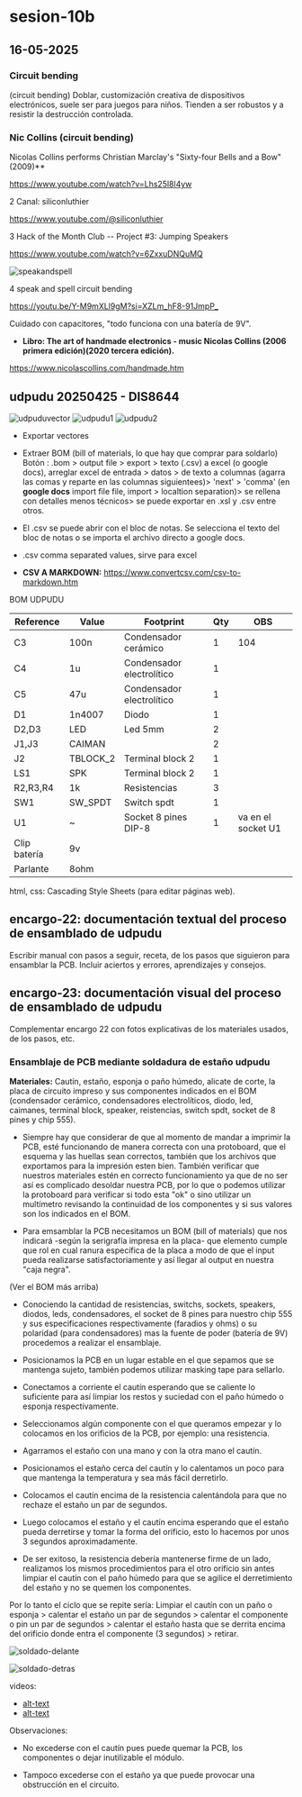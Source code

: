 # sesion-10b

## 16-05-2025

### Circuit bending

(circuit bending) Doblar, customización creativa de dispositivos electrónicos, suele ser para juegos para niños. Tienden a ser robustos y a resistir la destrucción controlada.

### Nic Collins (circuit bending)

Nicolas Collins performs Christian Marclay's "Sixty-four Bells and a Bow" (2009)**

<https://www.youtube.com/watch?v=Lhs25l8l4yw>

2  Canal: siliconluthier

<https://www.youtube.com/@siliconluthier>

3  Hack of the Month Club -- Project #3: Jumping Speakers

<https://www.youtube.com/watch?v=6ZxxuDNQuMQ>

![speakandspell](./archivos/speakandspell.jpg)

4  speak and spell circuit bending

<https://youtu.be/Y-M9mXLl9gM?si=XZLm_hF8-91JmpP_>

Cuidado con capacitores, "todo funciona con una batería de 9V".

* **Libro: The art of handmade electronics - music Nicolas Collins (2006 primera edición)(2020 tercera edición).**

<https://www.nicolascollins.com/handmade.htm>

## udpudu 20250425 - DIS8644

![udpuduvector](./archivos/udpudu-pcbRef.png)
![udpudu1](./archivos/udpudu-01.jpg)
![udpudu2](./archivos/udpudu-02.jpg)

* Exportar vectores
* Extraer BOM (bill of materials, lo que hay que comprar para soldarlo)
  Botón : .bom > output file > export > texto (.csv) a excel (o google docs), arreglar excel de entrada > datos > de texto a columnas (agarra las comas y reparte en las columnas siguientees)> 'next' > 'comma' (en **google docs** import file file, import > localtion separation)> se rellena con detalles menos técnicos> se puede exportar en .xsl y .csv entre otros.

* El .csv se puede abrir con el bloc de notas. Se selecciona el texto del bloc de notas o se importa el archivo directo a google docs.

* .csv comma separated values, sirve para excel

* **CSV A MARKDOWN:**  <https://www.convertcsv.com/csv-to-markdown.htm>

BOM UDPUDU

|Reference   |Value   |Footprint                |Qty|OBS               |
|------------|--------|-------------------------|---|------------------|
|C3          |100n    |Condensador cerámico     |1  |104               |
|C4          |1u      |Condensador electrolítico|1  |                  |
|C5          |47u     |Condensador electrolítico|1  |                  |
|D1          |1n4007  |Diodo                    |1  |                  |
|D2,D3       |LED     |Led 5mm                  |2  |                  |
|J1,J3       |CAIMAN  |                         |2  |                  |
|J2          |TBLOCK_2|Terminal block 2         |1  |                  |
|LS1         |SPK     |Terminal block 2         |1  |                  |
|R2,R3,R4    |1k      |Resistencias             |3  |                  |
|SW1         |SW_SPDT |Switch spdt              |1  |                  |
|U1          |~       |Socket 8 pines DIP-8     |1  |va en el socket U1|
|Clip batería|9v      |                         |   |                  |
|Parlante    |8ohm    |                         |   |                  |

html, css: Cascading Style Sheets (para editar páginas web).

## encargo-22: documentación textual del proceso de ensamblado de udpudu

Escribir manual con pasos a seguir, receta, de los pasos que siguieron para ensamblar la PCB. Incluir aciertos y errores, aprendizajes y consejos.

## encargo-23: documentación visual del proceso de ensamblado de udpudu

Complementar encargo 22 con fotos explicativas de los materiales usados, de los pasos, etc.

### Ensamblaje de PCB mediante soldadura de estaño udpudu

**Materiales:** Cautín, estaño, esponja o paño húmedo, alicate de corte, la placa de circuito impreso y sus componentes indicados en el BOM (condensador cerámico, condensadores electrolíticos, diodo, led, caimanes, terminal block, speaker, reistencias, switch spdt, socket de 8 pines y chip 555).

* Siempre hay que considerar de que al momento de mandar a imprimir la PCB, esté funcionando de manera correcta con una protoboard, que el esquema y las huellas sean correctos, también que los archivos que exportamos para la impresión esten bien. También verificar que nuestros materiales estén en correcto funcionamiento ya que de no ser así es complicado desoldar nuestra PCB, por lo que o podemos utilizar la protoboard para verificar si todo esta "ok" o sino utilizar un multímetro revisando la continuidad de los componentes y si sus valores son los indicados en el BOM.

* Para emsamblar la PCB necesitamos un BOM (bill of materials) que nos indicará -según la serigrafía impresa en la placa- que elemento cumple que rol en cual ranura específica de la placa a modo de que el input pueda realizarse satisfactoriamente y así llegar al output en nuestra "caja negra".

(Ver el BOM más arriba)

* Conociendo la cantidad de resistencias, switchs, sockets, speakers, diodos, leds, condensadores, el socket de 8 pines para nuestro chip 555 y sus especificaciones respectivamente (faradios y ohms) o su polaridad (para condensadores) mas la fuente de poder (batería de 9V) procedemos a realizar el ensamblaje.

* Posicionamos la PCB en un lugar estable en el que sepamos que se mantenga sujeto, también podemos utilizar masking tape para sellarlo.

* Conectamos a corriente el cautín esperando que se caliente lo suficiente para así limpiar los restos y suciedad con el paño húmedo o esponja respectivamente.

* Seleccionamos algún componente con el que queramos empezar y lo colocamos en los orificios de la PCB, por ejemplo: una resistencia.

* Agarramos el estaño con una mano y con la otra mano el cautín.

* Posicionamos el estaño cerca del cautín y lo calentamos un poco para que mantenga la temperatura y sea más fácil derretirlo.

* Colocamos el cautín encima de la resistencia calentándola para que no rechaze el estaño un par de segundos.

* Luego colocamos el estaño y el cautín encima esperando que el estaño pueda derretirse y tomar la forma del orificio, esto lo hacemos por unos 3 segundos aproximadamente.

* De ser exitoso, la resistencia debería mantenerse firme de un lado, realizamos los mismos procedimientos para el otro orificio sin antes limpiar el cautín con el paño húmedo para que se agilice el derretimiento del estaño y no se quemen los componentes.

Por lo tanto el ciclo que se repite sería: Limpiar el cautín con un paño o esponja > calentar el estaño un par de segundos > calentar el componente o pin un par de segundos > calentar el estaño hasta que se derrita encima del orificio donde entra el componente (3 segundos) > retirar.

![soldado-delante](./archivos/udpudu-detras.jpg)

![soldado-detras](./archivos/udpudu-frente.jpg)

videos:

* [alt-text](./archivos/potencioudpudu.mp4)
* [alt-text](./archivos/limonudpudu.mp4)

Observaciones:

* No excederse con el cautín pues puede quemar la PCB, los componentes o dejar inutilizable el módulo.

* Tampoco excederse con el estaño ya que puede provocar una obstrucción en el circuito.
